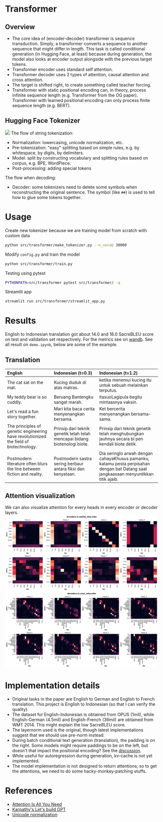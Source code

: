 # Transformer

## Overview
* The core idea of (encoder-decoder) transformer is sequence transduction. Simply, a transformer converts a sequence to another sequence that might differ in length. This task is called conditional generation (in Hugging Face, at least) because during generation, the model also looks at encoder output alongside with the previous target tokens.
* Transformer encoder uses standard self attention.
* Transformer decoder uses 2 types of attention, causal attention and cross attention.
* The target is shifted right, to create something called teacher forcing.
* Transformer with static positional encoding can, in theory, process infinite sequence length (e.g. Transformer from the OG paper). Transformer with learned positional encoding can only process finite sequence length (e.g. BERT).


## Hugging Face Tokenizer
![](https://huggingface.co/datasets/huggingface-course/documentation-images/resolve/main/en/chapter6/tokenization_pipeline.svg)
The flow of string tokenization:
* Normalization: lowercasing, unicode normalization, etc.
* Pre-tokenization: "easy" splitting based on simple rules, e.g. by whitespace, by digits, by delimiters.
* Model: split by constructing vocabulary and splitting rules based on corpus, e.g. BPE, WordPiece.
* Post-processing: adding special tokens

The flow when decoding:
* Decoder: some tokenizers need to delete some symbols when reconstructing the original sentence. The symbol (like `##`) is used to tell how to glue some tokens together.

# Usage
Create new tokenizer because we are training model from scratch with custom data
```bash
python src/transformer/make_tokenizer.py --n_vocab 30000
```
Modify `config.py` and train the model
```bash
python src/transformer/train.py
```
Testing using pytest
```bash
PYTHONPATH=src/transformer pytest src/transformer/ -q
```
Streamlit app
```bash
streamlit run src/transformer/streamlit_app.py
```

# Results
English to Indonesian translation got about 14.0 and 18.0 SacreBLEU score on test and validation set respectively. For the metrics see on [wandb](https://wandb.ai/evanarlian/transformer_mt). See all result on `demo.ipynb`, below are some of the example.

## Translation
| English                          | Indonesian (t=0.3)                          | Indonesian (t=1.2)                                        |
|:---------------------------------|:--------------------------------------------|:-----------------------------------------------------------|
| The cat sat on the mat.          | Kucing duduk di atas matras.                | ketika menemui kucing itu untuk sebuah melainkan terputus. |
| My teddy bear is so cuddly.      | Beruang Bantengku sangat marah.             | itasuoLagipula begitu mintaasnya vaksin.                   |
| Let's read a fun story together. | Mari kita baca cerita menyenangkan bersama. | Ket bercerita menyenangkan bersama-sama.                   |
| The principles of genetic engineering have revolutionized the field of biotechnology. | Prinsip dari teknik genetik telah telah mencapai bidang biotenologi biote. | Prinsip dari teknik genetik telah menghubungkan jauhnya secara bi pen kendali biote detik.                                           |
| Postmodern literature often blurs the line between fiction and reality.               | Postmodern sastra sering berbaur antara fiksi dan kenyataan.               | Dia seringlo arwah dengan cahayaKhusus pamanku, katamu pesta perpisahan dengan bat Datang saat jangkaasaan menyuntikkan titik ajaib. |

## Attention visualization
We can also visualize attention for every heads in every encoder or decoder layers.
![](assets/simple.png)
![](assets/hard.png)

# Implementation details
* Original tasks in the paper are English to German and English to French translation. This project is English to Indonesian (so that I can verify the quality).
* The dataset for English-Indonesian is obtained from OPUS (1mil), while English-German (4.5mil) and English-French (36mil) are obtained from WMT 2014. This might explain the low SacreBLEU score.
* The layernorm used is the original, though latest implementations suggest that we should use pre-norm instead.
* During batch conditional text generation (translation), the padding is on the right. Some models might require paddings to be on the left, but doesn't that impact the positional encoding? See the [discussion](https://discuss.pytorch.org/t/right-vs-left-padding/185050/2).
* While useful for autoregression during generation, kv-cache is not yet implemented.
* The model implementation is not designed to return attentions, so to get the attentions, we need to do some hacky-monkey-patching stuffs.

# References
* [Attention Is All You Need](https://arxiv.org/abs/1706.03762)
* [Karpathy's Let's build GPT](https://www.youtube.com/watch?v=kCc8FmEb1nY)
* [Unicode normalization](https://towardsdatascience.com/what-on-earth-is-unicode-normalization-56c005c55ad0)
